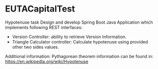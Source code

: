 # EUTACapitalTest
Hypotenuse task
Design and develop Spring Boot Java Application which implements following REST interfaces: 
- Version Controller: ability to retrieve Version Information. 
- Triangle Calculator controller: Calculate hypotenuse using provided other two sides values. 

Additional information: Pythagorean theorem information can be found in: 
https://en.wikipedia.org/wiki/Hypotenuse 